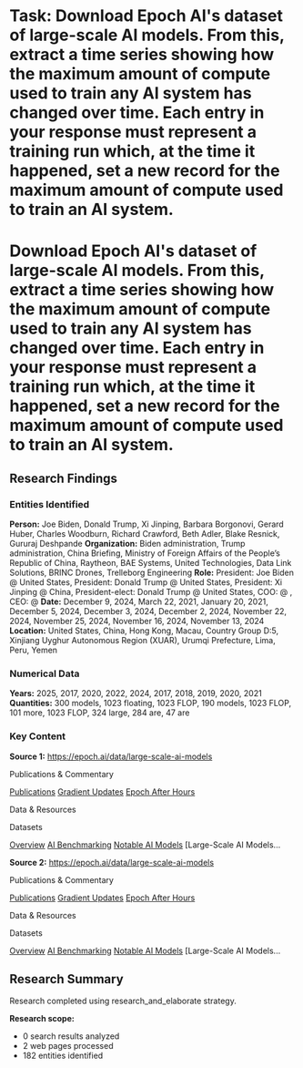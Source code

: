 # Task: Download Epoch AI's dataset of large-scale AI models. From this, extract a time series showing how the maximum amount of compute used to train any AI system has changed over time. Each entry in your response must represent a training run which, at the time it happened, set a new record for the maximum amount of compute used to train an AI system.

# Download Epoch AI's dataset of large-scale AI models. From this, extract a time series showing how the maximum amount of compute used to train any AI system has changed over time. Each entry in your response must represent a training run which, at the time it happened, set a new record for the maximum amount of compute used to train an AI system.

## Research Findings

### Entities Identified

**Person:** Joe Biden, Donald Trump, Xi Jinping, Barbara Borgonovi, Gerard Huber, Charles Woodburn, Richard Crawford, Beth Adler, Blake Resnick, Gururaj Deshpande
**Organization:** Biden administration, Trump administration, China Briefing, Ministry of Foreign Affairs of the People’s Republic of China, Raytheon, BAE Systems, United Technologies, Data Link Solutions, BRINC Drones, Trelleborg Engineering
**Role:** President: Joe Biden @ United States, President: Donald Trump @ United States, President: Xi Jinping @ China, President-elect: Donald Trump @ United States, COO:  @ , CEO: @ 
**Date:** December 9, 2024, March 22, 2021, January 20, 2021, December 5, 2024, December 3, 2024, December 2, 2024, November 22, 2024, November 25, 2024, November 16, 2024, November 13, 2024
**Location:** United States, China, Hong Kong, Macau, Country Group D:5, Xinjiang Uyghur Autonomous Region (XUAR), Urumqi Prefecture, Lima, Peru, Yemen

### Numerical Data

**Years:** 2025, 2017, 2020, 2022, 2024, 2017, 2018, 2019, 2020, 2021
**Quantities:** 300 models, 1023 floating, 1023 FLOP, 190 models, 1023 FLOP, 101 more, 1023 FLOP, 324 large, 284 are, 47 are

### Key Content

**Source 1:** https://epoch.ai/data/large-scale-ai-models
[ ](/)

Publications & Commentary

[Publications](/blog) [Gradient Updates](/gradient-updates) [Epoch After
Hours](/epoch-after-hours)

Data & Resources

Datasets

[Overview](/data) [AI Benchmarking](/data/ai-benchmarking-dashboard) [Notable
AI Models](/data/notable-ai-models) [Large-Scale AI Models...

**Source 2:** https://epoch.ai/data/large-scale-ai-models
[ ](/)

Publications & Commentary

[Publications](/blog) [Gradient Updates](/gradient-updates) [Epoch After
Hours](/epoch-after-hours)

Data & Resources

Datasets

[Overview](/data) [AI Benchmarking](/data/ai-benchmarking-dashboard) [Notable
AI Models](/data/notable-ai-models) [Large-Scale AI Models...


## Research Summary

Research completed using research_and_elaborate strategy.

**Research scope:**
- 0 search results analyzed
- 2 web pages processed
- 182 entities identified


